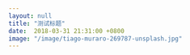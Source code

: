 ```yaml
---
layout: null
title: "测试标题"
date:  2018-03-31 21:31:00 +0800
image: "/image/tiago-muraro-269787-unsplash.jpg"
---
```

